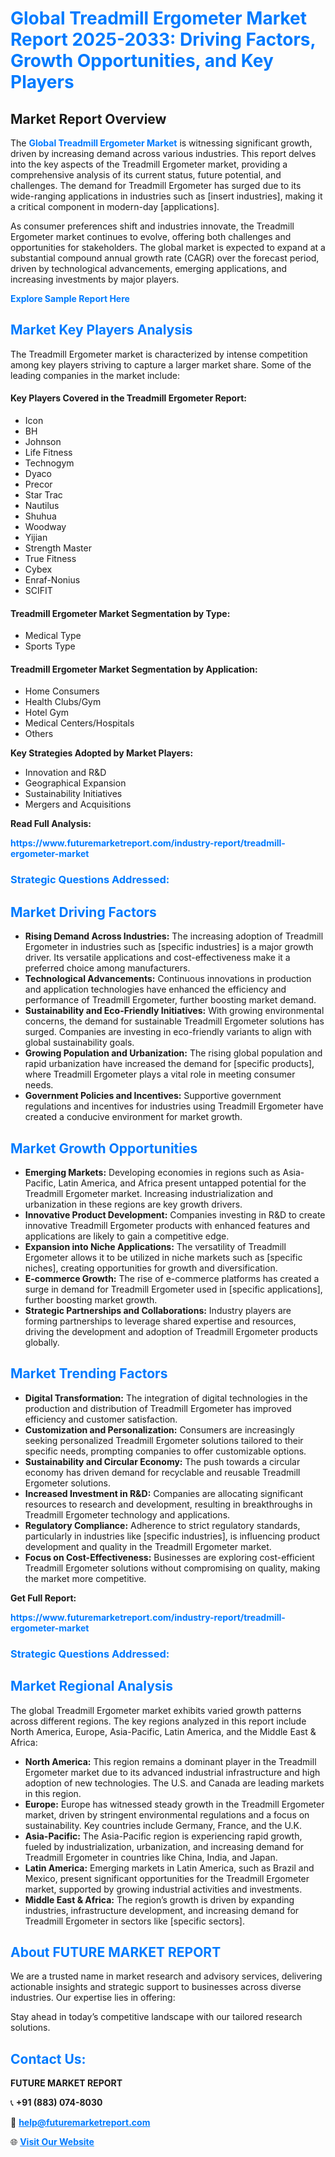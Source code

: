 <h1 style="color: #007BFF;">Global Treadmill Ergometer Market Report 2025-2033: Driving Factors, Growth Opportunities, and Key Players</h1>

<section id="overview">
<h2>Market Report Overview</h2>
<p>The <a href="https://www.futuremarketreport.com/industry-report/treadmill-ergometer-market" style="color: #007BFF; text-decoration: none;"><strong>Global Treadmill Ergometer Market</strong></a> is witnessing significant growth, driven by increasing demand across various industries. This report delves into the key aspects of the Treadmill Ergometer market, providing a comprehensive analysis of its current status, future potential, and challenges. The demand for Treadmill Ergometer has surged due to its wide-ranging applications in industries such as [insert industries], making it a critical component in modern-day [applications].</p>
<p>As consumer preferences shift and industries innovate, the Treadmill Ergometer market continues to evolve, offering both challenges and opportunities for stakeholders. The global market is expected to expand at a substantial compound annual growth rate (CAGR) over the forecast period, driven by technological advancements, emerging applications, and increasing investments by major players.</p>
</section>

<section id="overview">
<p><a href="https://www.futuremarketreport.com/request-sample/reportId=59065" style="color: #007BFF; text-decoration: none;"><strong>Explore Sample Report Here</strong></a></p>
</section>

<section id="key-players">
<h2 style="color: #007BFF;">Market Key Players Analysis</h2>
<p>The Treadmill Ergometer market is characterized by intense competition among key players striving to capture a larger market share. Some of the leading companies in the market include:</p>
<h4>Key Players Covered in the Treadmill Ergometer Report:</h4>
<ul><li>Icon</li><li>BH</li><li>Johnson</li><li>Life Fitness</li><li>Technogym</li><li>Dyaco</li><li>Precor</li><li>Star Trac</li><li>Nautilus</li><li>Shuhua</li><li>Woodway</li><li>Yijian</li><li>Strength Master</li><li>True Fitness</li><li>Cybex</li><li>Enraf-Nonius</li><li>SCIFIT</li></ul>
<h4>Treadmill Ergometer Market Segmentation by Type:</h4>
<ul><li>Medical Type</li><li>Sports Type</li></ul>

<h4>Treadmill Ergometer Market Segmentation by Application:</h4>
<ul><li>Home Consumers</li><li>Health Clubs/Gym</li><li>Hotel Gym</li><li>Medical Centers/Hospitals</li><li>Others</li></ul>
<p><strong>Key Strategies Adopted by Market Players:</strong></p>
<ul>
<li>Innovation and R&D</li>
<li>Geographical Expansion</li>
<li>Sustainability Initiatives</li>
<li>Mergers and Acquisitions</li>
</ul>
</section>

<section>
<p><strong>Read Full Analysis: </strong></p><a href="https://www.futuremarketreport.com/industry-report/treadmill-ergometer-market" style="color: #007BFF; text-decoration: none;"><strong>https://www.futuremarketreport.com/industry-report/treadmill-ergometer-market</strong></a>
<h3 style="color: #007BFF;">Strategic Questions Addressed:</h3>
</section>

<section id="driving-factors">
<h2 style="color: #007BFF;">Market Driving Factors</h2>
<ul>
<li><strong>Rising Demand Across Industries:</strong> The increasing adoption of Treadmill Ergometer in industries such as [specific industries] is a major growth driver. Its versatile applications and cost-effectiveness make it a preferred choice among manufacturers.</li>
<li><strong>Technological Advancements:</strong> Continuous innovations in production and application technologies have enhanced the efficiency and performance of Treadmill Ergometer, further boosting market demand.</li>
<li><strong>Sustainability and Eco-Friendly Initiatives:</strong> With growing environmental concerns, the demand for sustainable Treadmill Ergometer solutions has surged. Companies are investing in eco-friendly variants to align with global sustainability goals.</li>
<li><strong>Growing Population and Urbanization:</strong> The rising global population and rapid urbanization have increased the demand for [specific products], where Treadmill Ergometer plays a vital role in meeting consumer needs.</li>
<li><strong>Government Policies and Incentives:</strong> Supportive government regulations and incentives for industries using Treadmill Ergometer have created a conducive environment for market growth.</li>
</ul>
</section>

<section id="growth-opportunities">
<h2 style="color: #007BFF;">Market Growth Opportunities</h2>
<ul>
<li><strong>Emerging Markets:</strong> Developing economies in regions such as Asia-Pacific, Latin America, and Africa present untapped potential for the Treadmill Ergometer market. Increasing industrialization and urbanization in these regions are key growth drivers.</li>
<li><strong>Innovative Product Development:</strong> Companies investing in R&D to create innovative Treadmill Ergometer products with enhanced features and applications are likely to gain a competitive edge.</li>
<li><strong>Expansion into Niche Applications:</strong> The versatility of Treadmill Ergometer allows it to be utilized in niche markets such as [specific niches], creating opportunities for growth and diversification.</li>
<li><strong>E-commerce Growth:</strong> The rise of e-commerce platforms has created a surge in demand for Treadmill Ergometer used in [specific applications], further boosting market growth.</li>
<li><strong>Strategic Partnerships and Collaborations:</strong> Industry players are forming partnerships to leverage shared expertise and resources, driving the development and adoption of Treadmill Ergometer products globally.</li>
</ul>
</section>

<section id="trending-factors">
<h2 style="color: #007BFF;">Market Trending Factors</h2>
<ul>
<li><strong>Digital Transformation:</strong> The integration of digital technologies in the production and distribution of Treadmill Ergometer has improved efficiency and customer satisfaction.</li>
<li><strong>Customization and Personalization:</strong> Consumers are increasingly seeking personalized Treadmill Ergometer solutions tailored to their specific needs, prompting companies to offer customizable options.</li>
<li><strong>Sustainability and Circular Economy:</strong> The push towards a circular economy has driven demand for recyclable and reusable Treadmill Ergometer solutions.</li>
<li><strong>Increased Investment in R&D:</strong> Companies are allocating significant resources to research and development, resulting in breakthroughs in Treadmill Ergometer technology and applications.</li>
<li><strong>Regulatory Compliance:</strong> Adherence to strict regulatory standards, particularly in industries like [specific industries], is influencing product development and quality in the Treadmill Ergometer market.</li>
<li><strong>Focus on Cost-Effectiveness:</strong> Businesses are exploring cost-efficient Treadmill Ergometer solutions without compromising on quality, making the market more competitive.</li>
</ul>
</section>

<section>
<p><strong>Get Full Report: </strong></p><a href="https://www.futuremarketreport.com/industry-report/treadmill-ergometer-market" style="color: #007BFF; text-decoration: none;"><strong>https://www.futuremarketreport.com/industry-report/treadmill-ergometer-market</strong></a>
<h3 style="color: #007BFF;">Strategic Questions Addressed:</h3>
</section>


<section id="regional-analysis">
<h2 style="color: #007BFF;">Market Regional Analysis</h2>
<p>The global Treadmill Ergometer market exhibits varied growth patterns across different regions. The key regions analyzed in this report include North America, Europe, Asia-Pacific, Latin America, and the Middle East & Africa:</p>
<ul>
<li><strong>North America:</strong> This region remains a dominant player in the Treadmill Ergometer market due to its advanced industrial infrastructure and high adoption of new technologies. The U.S. and Canada are leading markets in this region.</li>
<li><strong>Europe:</strong> Europe has witnessed steady growth in the Treadmill Ergometer market, driven by stringent environmental regulations and a focus on sustainability. Key countries include Germany, France, and the U.K.</li>
<li><strong>Asia-Pacific:</strong> The Asia-Pacific region is experiencing rapid growth, fueled by industrialization, urbanization, and increasing demand for Treadmill Ergometer in countries like China, India, and Japan.</li>
<li><strong>Latin America:</strong> Emerging markets in Latin America, such as Brazil and Mexico, present significant opportunities for the Treadmill Ergometer market, supported by growing industrial activities and investments.</li>
<li><strong>Middle East & Africa:</strong> The region’s growth is driven by expanding industries, infrastructure development, and increasing demand for Treadmill Ergometer in sectors like [specific sectors].</li>
</ul>
</section>

<footer>
<h2 style="color: #007BFF;">About FUTURE MARKET REPORT</h2>
<p>We are a trusted name in market research and advisory services, delivering actionable insights and strategic support to businesses across diverse industries. Our expertise lies in offering:</p>

<p>Stay ahead in today’s competitive landscape with our tailored research solutions.</p>

<h2 style="color: #007BFF;">Contact Us:</h2>
<p><strong>FUTURE MARKET REPORT</strong></p>
<p>📞 <strong>+91 (883) 074-8030</strong></p>
<p>📧 <strong><a href="mailto:help@futuremarketreport.com" style="color: #007BFF;">help@futuremarketreport.com</a></strong></p>
<p>🌐 <strong><a href="https://www.futuremarketreport.com/" style="color: #007BFF;">Visit Our Website</a></strong></p>
</footer>